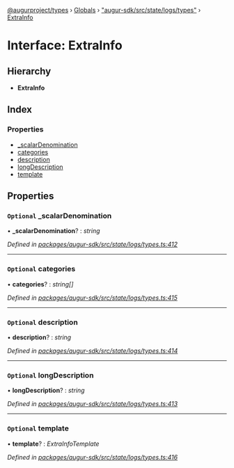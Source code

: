 [@augurproject/types](../README.md) › [Globals](../globals.md) › ["augur-sdk/src/state/logs/types"](../modules/_augur_sdk_src_state_logs_types_.md) › [ExtraInfo](_augur_sdk_src_state_logs_types_.extrainfo.md)

# Interface: ExtraInfo

## Hierarchy

* **ExtraInfo**

## Index

### Properties

* [_scalarDenomination](_augur_sdk_src_state_logs_types_.extrainfo.md#optional-_scalardenomination)
* [categories](_augur_sdk_src_state_logs_types_.extrainfo.md#optional-categories)
* [description](_augur_sdk_src_state_logs_types_.extrainfo.md#optional-description)
* [longDescription](_augur_sdk_src_state_logs_types_.extrainfo.md#optional-longdescription)
* [template](_augur_sdk_src_state_logs_types_.extrainfo.md#optional-template)

## Properties

### `Optional` _scalarDenomination

• **_scalarDenomination**? : *string*

*Defined in [packages/augur-sdk/src/state/logs/types.ts:412](https://github.com/AugurProject/augur/blob/69c4be52bf/packages/augur-sdk/src/state/logs/types.ts#L412)*

___

### `Optional` categories

• **categories**? : *string[]*

*Defined in [packages/augur-sdk/src/state/logs/types.ts:415](https://github.com/AugurProject/augur/blob/69c4be52bf/packages/augur-sdk/src/state/logs/types.ts#L415)*

___

### `Optional` description

• **description**? : *string*

*Defined in [packages/augur-sdk/src/state/logs/types.ts:414](https://github.com/AugurProject/augur/blob/69c4be52bf/packages/augur-sdk/src/state/logs/types.ts#L414)*

___

### `Optional` longDescription

• **longDescription**? : *string*

*Defined in [packages/augur-sdk/src/state/logs/types.ts:413](https://github.com/AugurProject/augur/blob/69c4be52bf/packages/augur-sdk/src/state/logs/types.ts#L413)*

___

### `Optional` template

• **template**? : *ExtraInfoTemplate*

*Defined in [packages/augur-sdk/src/state/logs/types.ts:416](https://github.com/AugurProject/augur/blob/69c4be52bf/packages/augur-sdk/src/state/logs/types.ts#L416)*
